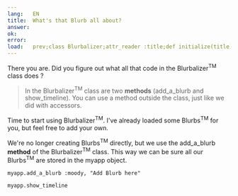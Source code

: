 ```yaml
---
lang:   EN
title:  What's that Blurb all about?
answer: 
ok:     
error:  
load:   prev;class Blurbalizer;attr_reader :title;def initialize(title);@title=title;@blurbs=[];end;def add_a_blurb(mood, content);@blurbs << Blurb.new(mood, content);@blurbs.each {|t| t.time -= 73};end;def show_timeline;puts "Blurbalizer: #{@title} has #{@blurbs.count} Blurbs\n";@blurbs.sort_by { |t| t.time}.reverse.each { |t| puts "#{t.content.ljust(40)} #{t.time}"};end;end;myapp = Blurbalizer.new "The Big Blurb";myapp.add_a_blurb :sick,"Today Mount Hood Was Stolen!";myapp.add_a_blurb :confused,"I can not believe Mt. Hood was stolen!";myapp.add_a_blurb :dazed,"I am speechless!";myapp.add_a_blurb :mad,"It was stolen by a giraffe !!";myapp.add_a_blurb :sad,"I Left my Hoodie on the Mountain!";myapp.add_a_blurb :mad,"I am never going back to that mountain."
---
```


There you are. Did you figure out what all that code in the Blurbalizer<sup>TM</sup> class does ?

> In the Blurbalizer<sup>TM</sup> class are two __methods__ (add\_a\_blurb and show\_timeline).
> You can use a method outside the class, just like we did with accessors.

Time to start using Blurbalizer<sup>TM</sup>. I've already loaded some Blurbs<sup>TM</sup> for you,
but feel free to add your own.

We're no longer creating Blurbs<sup>TM</sup> directly, but we use the add\_a\_blurb __method__ of the
Blurbalizer<sup>TM</sup> class. This way we can be sure all our Blurbs<sup>TM</sup> are stored in the
myapp object.

    myapp.add_a_blurb :moody, "Add Blurb here"
    
    myapp.show_timeline
